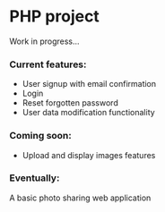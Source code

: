 # PHP project
Work in progress...  
### Current features:
* User signup with email confirmation  
* Login  
* Reset forgotten password  
* User data modification functionality   
### Coming soon:
* Upload and display images features   
### Eventually:
A basic photo sharing web application
